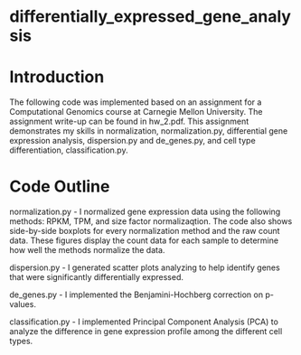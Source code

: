 # differentially_expressed_gene_analysis

# Introduction

The following code was implemented based on an assignment for a Computational Genomics course at Carnegie Mellon University. The assignment write-up can be found in hw_2.pdf. This assignment demonstrates my skills in normalization, normalization.py, differential gene expression analysis, dispersion.py and de_genes.py, and cell type differentiation, classification.py.

# Code Outline

normalization.py - I normalized gene expression data using the following methods: RPKM, TPM, and size factor normalizaqtion. The code also shows side-by-side boxplots for every normalization method and the raw count data. These figures display the count data for each sample to determine how well the methods normalize the data.

dispersion.py - I generated scatter plots analyzing to help identify genes that were significantly differentially expressed.

de_genes.py - I implemented the Benjamini-Hochberg correction on p-values.

classification.py - I implemented Principal Component Analysis (PCA) to analyze the difference in gene expression profile among the different cell types.
